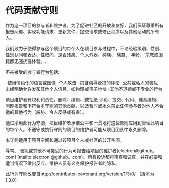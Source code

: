 # 代码贡献守则

作为这一项目的参与者和维护者，为了促进社区的开放和友好，我们保证尊重所有报告问题、实现功能请求、更新文件、提交请求或修正程序以及其他活动的所有人。

我们致力于使得参与这个项目的每个人在项目参与过程中，不论经验级别、性别、性别认同和表达、性取向、是否残疾、个人外表、种族、 族裔、 年龄、 宗教或国籍都无骚扰性体验。.

不被接受的参与者行为包括:

-使用情色化的语言或图像
-个人攻击
-包含侮辱贬损的评论
-公共或私人的骚扰
-未经明确允许发布其他个人信息，如物理或电子地址
-其他不道德或不专业的行为

项目维护者有权利和责任，删除、编辑、或拒绝 评论、提交、代码、维基编辑、问题报告和不符合本守则的其他贡献，以及暂时或永久禁止任何参与者对他人不合适的其他行为（威胁、令人反感或有害）。

通过采用此行为守则，项目维护者承诺公平和一贯地将这些原则应用到管理此项目的每个人。不遵守或执行守则的项目的维护者可能从项目团队中永久删除。

本守则适用于项目空间和通过该项目个人或社区的公开空间。

辱骂、 骚扰或其他不可接受的行为可报告给项目的维护者[electron@github。com] (mailto:electron @github。com)。所有投诉都将审查和调查，并在必要和适当情况下做出反应。维护人员有义务保护报告者的隐私。

此行为守则改变自http://contributor-covenant.org/version/1/3/0/ （版本为1.3.0）
